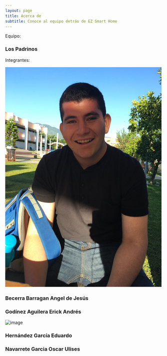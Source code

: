 ```yaml
---
layout: page
title: Acerca de
subtitle: Conoce al equipo detrás de EZ Smart Home
---
```


Equipo:
### Los Padrinos

Integrantes:
            
![image](Images/Angel.jpg)            
### Becerra Barragan Angel de Jesús 

### Godínez Aguilera Erick Andrés 
![image](assets/img/Eddie.jpg)   
### Hernández García Eduardo                   
### Navarrete Garcia Oscar Ulises 	
